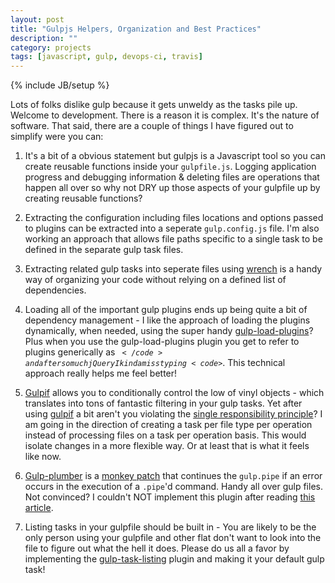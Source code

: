 ```yaml
---
layout: post
title: "Gulpjs Helpers, Organization and Best Practices"
description: ""
category: projects
tags: [javascript, gulp, devops-ci, travis]
---
```

{% include JB/setup %}

Lots of folks dislike gulp because it gets unweldy as the tasks pile up. Welcome to development. There is a reason it is complex. It's the nature of software. That said, there are a couple of things I have figured out to simplify were you can:

1.  It's a bit of a obvious statement but gulpjs is a Javascript tool so you can create reusable functions inside your <code>gulpfile.js</code>. Logging application progress and debugging information &amp; deleting files are operations that happen all over so why not DRY up those aspects of your gulpfile up by creating reusable functions?

1. Extracting the configuration including files locations and options passed to plugins can be extracted into a seperate <code>gulp.config.js</code> file. I'm also working an approach that allows file paths specific to a single task to be defined in the separate gulp task files.

1. Extracting related gulp tasks into seperate files using [wrench](https://www.npmjs.com/package/wrench) is a handy way of organizing your code without relying on a defined list of dependencies. 
1.  Loading all of the important gulp plugins ends up being quite a bit of dependency management - I like the approach of loading the plugins dynamically, when needed, using the super handy [gulp-load-plugins](https://www.npmjs.com/package/gulp-load-plugins)? Plus when you use the gulp-load-plugins plugin you get to refer to plugins generically as <code>$</code> and after so much jQuery I kinda miss typing <code>$</code>. This technical approach really helps me feel better! 

1.  [Gulpif](https://github.com/robrich/gulp-if) allows you to conditionally control the low of vinyl objects - which translates into tons of fantastic filtering in your gulp tasks. Yet after using [gulpif](https://github.com/robrich/gulp-if) a bit aren't you violating the [single responsibility principle](https://en.wikipedia.org/wiki/Single_responsibility_principle)? I am going in the direction of creating a task per file type per operation instead of processing files on a task per operation basis. This would isolate changes in a more flexible way. Or at least that is what it feels like now.

1. [Gulp-plumber](https://github.com/floatdrop/gulp-plumber) is a [monkey patch](https://en.wikipedia.org/wiki/Monkey_patch) that continues the <code>gulp.pipe</code> if an error occurs in the execution of a <code>.pipe</code>'d command. Handy all over gulp files. Not convinced? I couldn't NOT implement this plugin after reading [this article](https://gist.github.com/floatdrop/8269868).

1.  Listing tasks in your gulpfile should be built in - You are likely to be the only person using your gulpfile and other flat don't want to look into the file to figure out what the hell it does. Please do us all a favor by implementing the [gulp-task-listing](https://www.npmjs.com/package/gulp-task-listing) plugin and making it your default gulp task!